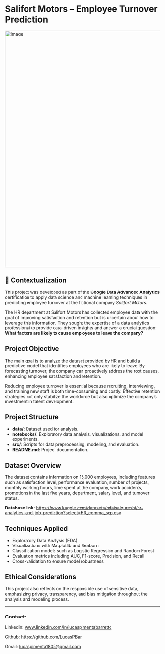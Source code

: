 # Salifort Motors – Employee Turnover Prediction

<img width="1408" height="768" alt="Image" src="https://github.com/user-attachments/assets/151fd4ba-7275-45d8-bed4-fd9e0bc0c47a" />

## 💼 Contextualization

This project was developed as part of the **Google Data Advanced Analytics** certification to apply data science and machine learning techniques in predicting employee turnover at the fictional company *Salifort Motors*. 

The HR department at Salifort Motors has collected employee data with the goal of improving satisfaction and retention but is uncertain about how to leverage this information. They sought the expertise of a data analytics professional to provide data-driven insights and answer a crucial question: **What factors are likely to cause employees to leave the company?**

## Project Objective
The main goal is to analyze the dataset provided by HR and build a predictive model that identifies employees who are likely to leave. By forecasting turnover, the company can proactively address the root causes, enhancing employee satisfaction and retention.

Reducing employee turnover is essential because recruiting, interviewing, and training new staff is both time-consuming and costly. Effective retention strategies not only stabilize the workforce but also optimize the company’s investment in talent development.

## Project Structure
- **data/**: Dataset used for analysis.
- **notebooks/**: Exploratory data analysis, visualizations, and model experiments.
- **src/**: Scripts for data preprocessing, modeling, and evaluation.
- **README.md**: Project documentation.

## Dataset Overview
The dataset contains information on 15,000 employees, including features such as satisfaction level, performance evaluation, number of projects, monthly working hours, time spent at the company, work accidents, promotions in the last five years, department, salary level, and turnover status.

**Database link:** https://www.kaggle.com/datasets/mfaisalqureshi/hr-analytics-and-job-prediction?select=HR_comma_sep.csv

## Techniques Applied
- Exploratory Data Analysis (EDA)
- Visualizations with Matplotlib and Seaborn
- Classification models such as Logistic Regression and Random Forest
- Evaluation metrics including AUC, F1-score, Precision, and Recall
- Cross-validation to ensure model robustness

## Ethical Considerations
This project also reflects on the responsible use of sensitive data, emphasizing privacy, transparency, and bias mitigation throughout the analysis and modeling process.

---

### Contact:

Linkedin: www.linkedin.com/in/lucaspimentabarretto

Github: https://github.com/LucasPBar

Gmail: lucaspimenta1805@gmail.com



